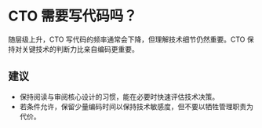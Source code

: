 # CTO 需要写代码吗？

随层级上升，CTO 写代码的频率通常会下降，但理解技术细节仍然重要。CTO 保持对关键技术的判断力比亲自编码更重要。

## 建议

- 保持阅读与审阅核心设计的习惯，能在必要时快速评估技术决策。
- 若条件允许，保留少量编码时间以保持技术敏感度，但不要以牺牲管理职责为代价。
